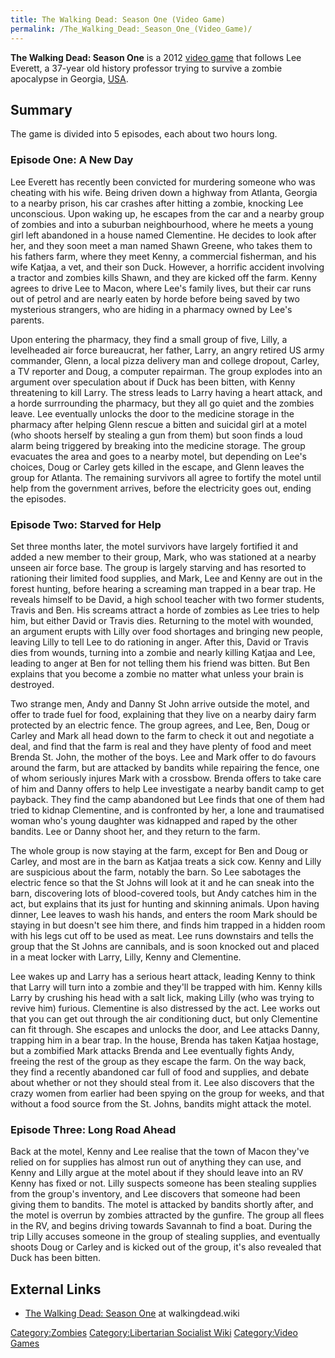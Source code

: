```yaml
---
title: The Walking Dead: Season One (Video Game)
permalink: /The_Walking_Dead:_Season_One_(Video_Game)/
---
```


**The Walking Dead: Season One** is a 2012 [video
game](List_of_Video_Games.md "wikilink") that follows Lee Everett, a
37-year old history professor trying to survive a zombie apocalypse in
Georgia, [USA](United_States_of_America.md "wikilink").

## Summary

The game is divided into 5 episodes, each about two hours long.

### Episode One: A New Day

Lee Everett has recently been convicted for murdering someone who was
cheating with his wife. Being driven down a highway from Atlanta,
Georgia to a nearby prison, his car crashes after hitting a zombie,
knocking Lee unconscious. Upon waking up, he escapes from the car and a
nearby group of zombies and into a suburban neighbourhood, where he
meets a young girl left abandoned in a house named Clementine. He
decides to look after her, and they soon meet a man named Shawn Greene,
who takes them to his fathers farm, where they meet Kenny, a commercial
fisherman, and his wife Katjaa, a vet, and their son Duck. However, a
horrific accident involving a tractor and zombies kills Shawn, and they
are kicked off the farm. Kenny agrees to drive Lee to Macon, where Lee's
family lives, but their car runs out of petrol and are nearly eaten by
horde before being saved by two mysterious strangers, who are hiding in
a pharmacy owned by Lee's parents.

Upon entering the pharmacy, they find a small group of five, Lilly, a
levelheaded air force bureaucrat, her father, Larry, an angry retired US
army commander, Glenn, a local pizza delivery man and college dropout,
Carley, a TV reporter and Doug, a computer repairman. The group explodes
into an argument over speculation about if Duck has been bitten, with
Kenny threatening to kill Larry. The stress leads to Larry having a
heart attack, and a horde surrrounding the pharmacy, but they all go
quiet and the zombies leave. Lee eventually unlocks the door to the
medicine storage in the pharmacy after helping Glenn rescue a bitten and
suicidal girl at a motel (who shoots herself by stealing a gun from
them) but soon finds a loud alarm being triggered by breaking into the
medicine storage. The group evacuates the area and goes to a nearby
motel, but depending on Lee's choices, Doug or Carley gets killed in the
escape, and Glenn leaves the group for Atlanta. The remaining survivors
all agree to fortify the motel until help from the government arrives,
before the electricity goes out, ending the episodes.

### Episode Two: Starved for Help

Set three months later, the motel survivors have largely fortified it
and added a new member to their group, Mark, who was stationed at a
nearby unseen air force base. The group is largely starving and has
resorted to rationing their limited food supplies, and Mark, Lee and
Kenny are out in the forest hunting, before hearing a screaming man
trapped in a bear trap. He reveals himself to be David, a high school
teacher with two former students, Travis and Ben. His screams attract a
horde of zombies as Lee tries to help him, but either David or Travis
dies. Returning to the motel with wounded, an argument erupts with Lilly
over food shortages and bringing new people, leaving Lilly to tell Lee
to do rationing in anger. After this, David or Travis dies from wounds,
turning into a zombie and nearly killing Katjaa and Lee, leading to
anger at Ben for not telling them his friend was bitten. But Ben
explains that you become a zombie no matter what unless your brain is
destroyed.

Two strange men, Andy and Danny St John arrive outside the motel, and
offer to trade fuel for food, explaining that they live on a nearby
dairy farm protected by an electric fence. The group agrees, and Lee,
Ben, Doug or Carley and Mark all head down to the farm to check it out
and negotiate a deal, and find that the farm is real and they have
plenty of food and meet Brenda St. John, the mother of the boys. Lee and
Mark offer to do favours around the farm, but are attacked by bandits
while repairing the fence, one of whom seriously injures Mark with a
crossbow. Brenda offers to take care of him and Danny offers to help Lee
investigate a nearby bandit camp to get payback. They find the camp
abandoned but Lee finds that one of them had tried to kidnap Clementine,
and is confronted by her, a lone and traumatised woman who's young
daughter was kidnapped and raped by the other bandits. Lee or Danny
shoot her, and they return to the farm.

The whole group is now staying at the farm, except for Ben and Doug or
Carley, and most are in the barn as Katjaa treats a sick cow. Kenny and
Lilly are suspicious about the farm, notably the barn. So Lee sabotages
the electric fence so that the St Johns will look at it and he can sneak
into the barn, discovering lots of blood-covered tools, but Andy catches
him in the act, but explains that its just for hunting and skinning
animals. Upon having dinner, Lee leaves to wash his hands, and enters
the room Mark should be staying in but doesn't see him there, and finds
him trapped in a hidden room with his legs cut off to be used as meat.
Lee runs downstairs and tells the group that the St Johns are cannibals,
and is soon knocked out and placed in a meat locker with Larry, Lilly,
Kenny and Clementine.

Lee wakes up and Larry has a serious heart attack, leading Kenny to
think that Larry will turn into a zombie and they'll be trapped with
him. Kenny kills Larry by crushing his head with a salt lick, making
Lilly (who was trying to revive him) furious. Clementine is also
distressed by the act. Lee works out that you can get out through the
air conditioning duct, but only Clementine can fit through. She escapes
and unlocks the door, and Lee attacks Danny, trapping him in a bear
trap. In the house, Brenda has taken Katjaa hostage, but a zombified
Mark attacks Brenda and Lee eventually fights Andy, freeing the rest of
the group as they escape the farm. On the way back, they find a recently
abandoned car full of food and supplies, and debate about whether or not
they should steal from it. Lee also discovers that the crazy women from
earlier had been spying on the group for weeks, and that without a food
source from the St. Johns, bandits might attack the motel.

### Episode Three: Long Road Ahead

Back at the motel, Kenny and Lee realise that the town of Macon they've
relied on for supplies has almost run out of anything they can use, and
Kenny and Lilly argue at the motel about if they should leave into an RV
Kenny has fixed or not. Lilly suspects someone has been stealing
supplies from the group's inventory, and Lee discovers that someone had
been giving them to bandits. The motel is attacked by bandits shortly
after, and the motel is overrun by zombies attracted by the gunfire. The
group all flees in the RV, and begins driving towards Savannah to find a
boat. During the trip Lilly accuses someone in the group of stealing
supplies, and eventually shoots Doug or Carley and is kicked out of the
group, it's also revealed that Duck has been bitten.

## External Links

- [The Walking Dead: Season
  One](https://walkingdead.fandom.com/wiki/The_Walking_Dead_(Video_Game))
  at walkingdead.wiki

[Category:Zombies](Category:Zombies.md "wikilink") [Category:Libertarian
Socialist Wiki](Category:Libertarian_Socialist_Wiki.md "wikilink")
[Category:Video Games](Category:Video_Games.md "wikilink")